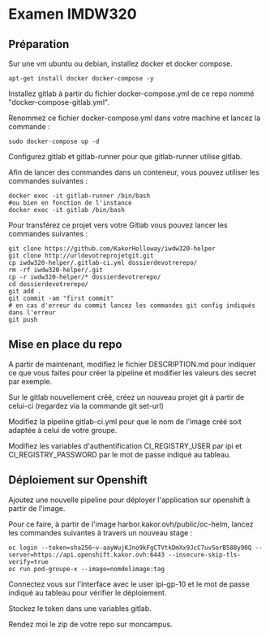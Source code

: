 # Examen IMDW320

## Préparation 

Sur une vm ubuntu ou debian, installez docker et docker compose. 

```apt-get install docker docker-compose -y```

Installez gitlab à partir du fichier docker-compose.yml de ce repo nommé "docker-compose-gitlab.yml".

Renommez ce fichier docker-compose.yml dans votre machine et lancez la commande :

```sudo docker-compose up -d```

Configurez gitlab et gitlab-runner pour que gitlab-runner utilise gitlab.

Afin de lancer des commandes dans un conteneur, vous pouvez utiliser les commandes suivantes :

```
docker exec -it gitlab-runner /bin/bash
#ou bien en fonction de l'instance
docker exec -it gitlab /bin/bash
```

Pour transférez ce projet vers votre Gitlab vous pouvez lancer les commandes suivantes :
```
git clone https://github.com/KakorHolloway/iwdw320-helper
git clone http://urldevotreprojetgit.git
cp iwdw320-helper/.gitlab-ci.yml dossierdevotrerepo/
rm -rf iwdw320-helper/.git
cp -r iwdw320-helper/* dossierdevotrerepo/
cd dossierdevotrerepo/
git add .
git commit -am "first commit"
# en cas d'erreur du commit lancez les commandes git config indiqués dans l'erreur
git push 
```

## Mise en place du repo 

A partir de maintenant, modifiez le fichier DESCRIPTION.md pour indiquer ce que vous faites pour créer la pipeline et modifier les valeurs des secret par exemple. 

Sur le gitlab nouvellement créé, créez un nouveau projet git à partir de celui-ci (regardez via la commande git set-url)

Modifiez la pipeline gitlab-ci.yml pour que le nom de l'image créé soit adaptée à celui de votre groupe. 

Modifiez les variables d'authentification CI_REGISTRY_USER par ipi et CI_REGISTRY_PASSWORD par le mot de passe indiqué au tableau. 

## Déploiement sur Openshift 

Ajoutez une nouvelle pipeline pour déployer l'application sur openshift à partir de l'image. 

Pour ce faire, à partir de l'image harbor.kakor.ovh/public/oc-helm, lancez les commandes suivantes à travers un nouveau stage :

```
oc login --token=sha256~v-aayWujKJno9kFgCTVtkDmXx9JcC7uvSorB588y90Q --server=https://api.openshift.kakor.ovh:6443 --insecure-skip-tls-verify=true
oc run pod-groupe-x --image=nomdelimage:tag
```

Connectez vous sur l'interface avec le user ipi-gp-10 et le mot de passe indiqué au tableau pour vérifier le déploiement. 

Stockez le token dans une variables gitlab. 

Rendez moi le zip de votre repo sur moncampus. 